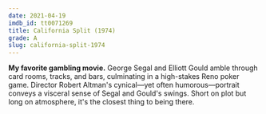 ```yaml
---
date: 2021-04-19
imdb_id: tt0071269
title: California Split (1974)
grade: A
slug: california-split-1974
---
```


**My favorite gambling movie.** George Segal and Elliott Gould amble through card rooms, tracks, and bars, culminating in a high-stakes Reno poker game. Director Robert Altman's cynical—yet often humorous—portrait conveys a visceral sense of Segal and Gould's swings. Short on plot but long on atmosphere, it's the closest thing to being there.